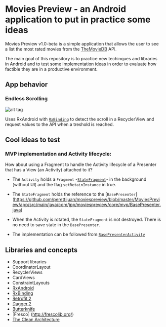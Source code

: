 # Movies Preview - an Android application to put in practice some ideas

Movies Preview v1.0-beta is a simple application that allows the user to see a list the most rated movies from the 
[TheMovieDB](https://www.themoviedb.org/) API.

The main goal of this repository is to practice new techinques and libraries in Android and to test some implementation ideas
in order to evaluate how factible they are in a productive environment.

## App behavior

### Endless Scrolling
![alt tag](https://github.com/perettijuan/moviespreview/blob/master/art/unlimited_scroll.gif)

Uses RxAndroid with [`RxBinding`](https://github.com/JakeWharton/RxBinding) to detect the scroll in a RecyclerView
and request values to the API when a treshold is reached.

## Cool ideas to test

### MVP implementation and Activity lifecycle:
How about using a Fragment to handle the Activity lifecycle of a Presenter that has a View (an Activity) attached to it?

 - The `Activity` holds a `Fragment` -[`StateFragment`](https://github.com/perettijuan/moviespreview/blob/master/MoviesPreview/app/src/main/java/com/jpp/moviespreview/core/mvp/StateFragment.java)- in the background (without UI) and the flag `setRetainInstance` in true.
 - The `StateFragment` holds the reference to the [`BasePresenter`] (https://github.com/perettijuan/moviespreview/blob/master/MoviesPreview/app/src/main/java/com/jpp/moviespreview/core/mvp/BasePresenter.java)
 - When the Activity is rotated, the `StateFragment` is not destroyed. There is no need to save state in the `BasePresenter`.

 - The implementation can be followed from [`BasePresenterActivity`](https://github.com/perettijuan/moviespreview/blob/master/MoviesPreview/app/src/main/java/com/jpp/moviespreview/core/mvp/BasePresenterActivity.java)




## Libraries and concepts

- Support libraries
- CoordinatorLayout
- RecyclerViews
- CardViews 
- ConstraintLayouts
- [RxAndroid](https://github.com/ReactiveX/RxAndroid)
- [RxBinding](https://github.com/JakeWharton/RxBinding)
- [Retrofit 2](http://square.github.io/retrofit/)
- [Dagger 2](http://google.github.io/dagger/)
- [Butterknife](https://github.com/JakeWharton/butterknife)
- [Fresco] (http://frescolib.org/)
- [The Clean Architecture](http://fernandocejas.com/2014/09/03/architecting-android-the-clean-way/)

